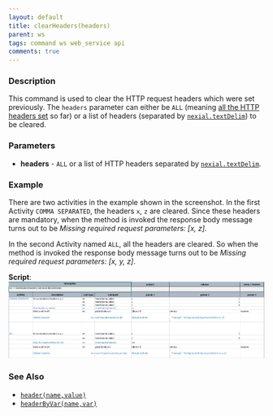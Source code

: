 ```yaml
---
layout: default
title: clearHeaders(headers)
parent: ws
tags: command ws web_service api
comments: true
---
```



### Description
This command is used to clear the HTTP request headers which were set previously. The `headers` parameter can either be 
`ALL` (meaning [all the HTTP headers set](header(name,value)) so far) or a list of headers (separated by 
[`nexial.textDelim`](../../systemvars/index.html#nexial.textDelim)) to be cleared.


### Parameters
- **headers** - `ALL` or a list of HTTP headers separated by [`nexial.textDelim`](../../systemvars/index.html#nexial.textDelim).


### Example
There are two activities in the example shown in the screenshot. In the first Activity `COMMA SEPARATED`, the headers
`x`, `z` are cleared. Since these headers are mandatory, when the method is invoked the response body message 
turns out to be *Missing required request parameters: [x, z].*

In the second Activity named `ALL`, all the headers are cleared. So when the method is invoked the response body message
turns out to be *Missing required request parameters: [x, y, z]*.

**Script**:<br/>
![](image/clearHeaders_01.png)


### See Also
- [`header(name,value)`](header(name,value))
- [`headerByVar(name,var)`](headerByVar(name,var))